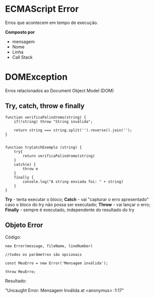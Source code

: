 # ECMAScript Error

Erros que acontecem em tempo de execução.

**Composto por**

-   mensagem
-   Nome
-   Linha
-   Call Stack

# DOMException

Erros relacionados ao Document Object Model (DOM)

## Try, catch, throw e finally

    function verificaPalindromo(string) {
        if(!string) throw "String inválida";

        return string === string.split('').reverse().join('');
    }

    
    function tryCatchExemplo (string) {
        try{
            return verificaPalindromo(string)
        }
        catch(e) {
            throw e
        }
        finally {
            console.log("A string enviada foi: " + string)
        }
    }

**Try** - tenta executar o bloco;
**Catch** - vai "capturar o erro apresentado" caso o bloco do try não possa ser executado;
**Throw** - vai lançar o erro;
**Finally** - sempre é executado, independente do resultado do try

## Objeto Error

Código:

    new Error(message, fileName, lineNumber)

    //todos os parâmetros são opcionais

    const MeuErro = new Error('Mensagem inválida');

    throw MeuErro;

Resultado:

"Uncaught Error: Mensagem Inválida at \<anonymus\> :1:17"